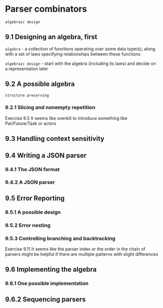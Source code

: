 # Parser combinators

`algebraic design`

## 9.1 Designing an algebra, first

`algebra` - a collection of functions operating over some data type(s), along with a set of laws specifying relationships between these functions

`algebraic design` - start with the algebra (including its laws) and decide on a representation later

## 9.2 A possible algebra

`structure preserving`

### 9.2.1 Slicing and nonempty repetition

Exercise 9.5 It seems like overkill to introduce something like Par/Future/Task or actors

## 9.3 Handling context sensitivity

## 9.4 Writing a JSON parser

### 9.4.1 The JSON format

### 9.4.2 A JSON parser

## 9.5 Error Reporting

### 9.5.1 A possible design

### 9.5.2 Error nesting   

### 9.5.3 Controlling branching and backtracking

Exercise 9.11 It seems like the parser index or the order in the chain of parsers might be helpful 
if there are multiple patterns with slight differences

## 9.6 Implementing the algebra

### 9.6.1 One possible implementation

## 9.6.2 Sequencing parsers
